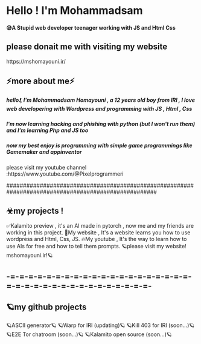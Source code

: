 <h1>Hello ! I'm Mohammadsam</h1>
<h4>😪A Stupid web developer teenager working with JS and Html Css</h4>

<h2>please donait me with visiting my website</h2>
https://mshomayouni.ir/
<h2>⚡more about me⚡</h2>
<h5>hello❗, I'm Mohammadsam Homayouni , a 12 years old boy from IRI , I love web developering with Wordpress and programming with JS , Html , Css<h5>
<h5>I'm now learning hacking and phishing with python (but I won't run them) and I'm learning Php and JS too</h5>
<h5>now my best enjoy is programming with simple game programmings like Gamemaker and appinventor</h5>
please visit my youtube channel :https://www.youtube.com/@Pixelprogrammeri


#####################################################################################################
<h2>☣my projects !</h2>
✅Kalamito preview , it's an AI made in pytorch , now me and my friends are working in this project.
🚩My website , It's a website learns you how to use wordpress and Html, Css, JS.
🔥My youtube , It's the way to learn how to use AIs for free and how to tell them prompts.
🪐please visit my website! mshomayouni.ir!🪐
<h2>-=-=-=-=-=-=-=-=-=-=-=-=-=-=-=-=-=-=-=-=-=-=-=-=-=-=-=-=-=-=-=-=-=-=-=-=-</h2>
<h2>🪐my github projects</h2>
</h2>🪐ASCII generator🪐</h2>
</h2>🪐Warp for IRI (updating)🪐</h2>
</h2>🪐Kill 403 for IRI (soon...)🪐</h2>
</h2>🪐E2E Tor chatroom (soon...)🪐</h2>
</h2>🪐Kalamito open source (soon...)🪐</h2>

